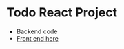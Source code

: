 # Todo React Project

* Backend code 
* [Front end here](https://github.com/LakeishaMcCree/My-Todo-frontend)

